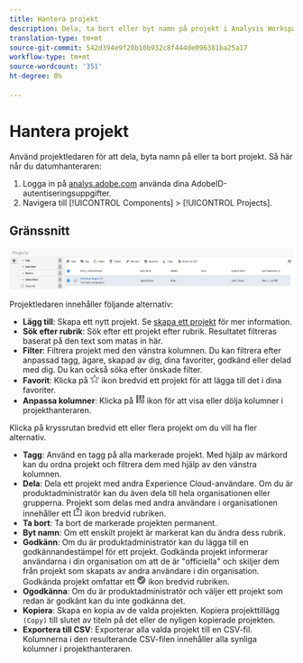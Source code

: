 ```yaml
---
title: Hantera projekt
description: Dela, ta bort eller byt namn på projekt i Analysis Workspace.
translation-type: tm+mt
source-git-commit: 542d394e9f20b10b932c8f444de096381ba25a17
workflow-type: tm+mt
source-wordcount: '351'
ht-degree: 0%

---
```



# Hantera projekt

Använd projektledaren för att dela, byta namn på eller ta bort projekt. Så här når du datumhanteraren:

1. Logga in på [analys.adobe.com](https://analytics.adobe.com) använda dina AdobeID-autentiseringsuppgifter.
1. Navigera till [!UICONTROL Components] > [!UICONTROL Projects].

## Gränssnitt

![UI](../assets/project-ui.png)

Projektledaren innehåller följande alternativ:

* **Lägg till**: Skapa ett nytt projekt. Se [skapa ett projekt](create.md) för mer information.
* **Sök efter rubrik**: Sök efter ett projekt efter rubrik. Resultatet filtreras baserat på den text som matas in här.
* **Filter**: Filtrera projekt med den vänstra kolumnen. Du kan filtrera efter anpassad tagg, ägare, skapad av dig, dina favoriter, godkänd eller delad med dig. Du kan också söka efter önskade filter.
* **Favorit**: Klicka på ![stjärna](../assets/star.png) ikon bredvid ett projekt för att lägga till det i dina favoriter.
* **Anpassa kolumner**: Klicka på ![kolumner](../assets/columns.png) ikon för att visa eller dölja kolumner i projekthanteraren.

Klicka på kryssrutan bredvid ett eller flera projekt om du vill ha fler alternativ.

* **Tagg**: Använd en tagg på alla markerade projekt. Med hjälp av märkord kan du ordna projekt och filtrera dem med hjälp av den vänstra kolumnen.
* **Dela**: Dela ett projekt med andra Experience Cloud-användare. Om du är produktadministratör kan du även dela till hela organisationen eller grupperna. Projekt som delas med andra användare i organisationen innehåller ett ![delad](../assets/shared.png) ikon bredvid rubriken.
* **Ta bort**: Ta bort de markerade projekten permanent.
* **Byt namn**: Om ett enskilt projekt är markerat kan du ändra dess rubrik.
* **Godkänn**: Om du är produktadministratör kan du lägga till en godkännandestämpel för ett projekt. Godkända projekt informerar användarna i din organisation om att de är &quot;officiella&quot; och skiljer dem från projekt som skapats av andra användare i din organisation. Godkända projekt omfattar ett ![godkänd](../assets/approved.png) ikon bredvid rubriken.
* **Ogodkänna**: Om du är produktadministratör och väljer ett projekt som redan är godkänt kan du inte godkänna det.
* **Kopiera**: Skapa en kopia av de valda projekten. Kopiera projekttillägg `(Copy)` till slutet av titeln på det eller de nyligen kopierade projekten.
* **Exportera till CSV**: Exporterar alla valda projekt till en CSV-fil. Kolumnerna i den resulterande CSV-filen innehåller alla synliga kolumner i projekthanteraren.
